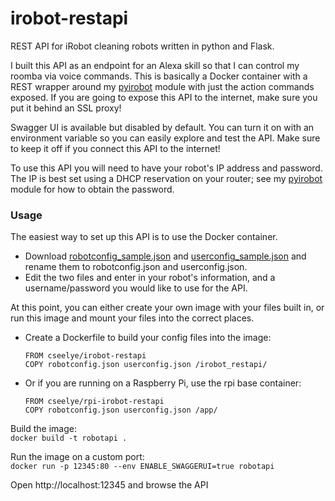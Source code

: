# irobot-restapi
REST API for iRobot cleaning robots written in python and Flask.

I built this API as an endpoint for an Alexa skill so that I can control my roomba via voice commands. This is basically a Docker container with a REST wrapper around my [pyirobot](https://pypi.python.org/pypi/pyirobot) module with just the action commands exposed. If you are going to expose this API to the internet, make sure you put it behind an SSL proxy!

Swagger UI is available but disabled by default.  You can turn it on with an environment variable so you can easily explore and test the API. Make sure to keep it off if you connect this API to the internet!

To use this API you will need to have your robot's IP address and password. The IP is best set using a DHCP reservation on your router; see my [pyirobot](https://pypi.python.org/pypi/pyirobot) module for how to obtain the password.


### Usage

The easiest way to set up this API is to use the Docker container.
* Download [robotconfig_sample.json](irobot_restapi/irobot_restapi/robotconfig_sample.json) and [userconfig_sample.json](irobot_restapi/irobot_restapi/userconfig_sample.json) and rename them to robotconfig.json and userconfig.json.
* Edit the two files and enter in your robot's information, and a username/password you would like to use for the API.

At this point, you can either create your own image with your files built in, or run this image and mount your files into the correct places.

* Create a Dockerfile to build your config files into the image:

    ```
    FROM cseelye/irobot-restapi
    COPY robotconfig.json userconfig.json /irobot_restapi/
    ```

* Or if you are running on a Raspberry Pi, use the rpi base container:

    ```
    FROM cseelye/rpi-irobot-restapi
    COPY robotconfig.json userconfig.json /app/
    ```

Build the image:  
```docker build -t robotapi .```

Run the image on a custom port:  
```docker run -p 12345:80 --env ENABLE_SWAGGERUI=true robotapi```

Open http://localhost:12345 and browse the API

